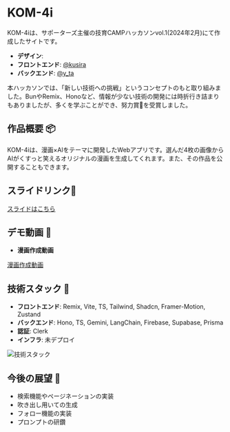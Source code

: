 # KOM-4i

KOM-4iは、サポーターズ主催の技育CAMPハッカソンvol.1(2024年2月)にて作成したサイトです。<br />

- **デザイン**: 
- **フロントエンド**: [@kusira](https://github.com/kusira) 
- **バックエンド**: [@y_ta](https://github.com/balckowl)

本ハッカソンでは、「新しい技術への挑戦」というコンセプトのもと取り組みました。BunやRemix、Honoなど、情報が少ない技術の開発には時折行き詰まりもありましたが、多くを学ぶことができ、努力賞🥉を受賞しました。

## 作品概要 📦
KOM-4iは、漫画×AIをテーマに開発したWebアプリです。選んだ4枚の画像からAIがくすっと笑えるオリジナルの漫画を生成してくれます。また、その作品を公開することもできます。

## スライドリンク🔗

[スライドはこちら](https://www.canva.com/design/DAF-VCUDKZA/JJ_JhjC7htHkG0lcHWKaGQ/edit?utm_content=DAF-VCUDKZA&utm_campaign=designshare&utm_medium=link2&utm_source=sharebutton)

## デモ動画 🎥

- **漫画作成動画**

[漫画作成動画]()

## 技術スタック 🚀

- **フロントエンド**: Remix, Vite, TS, Tailwind, Shadcn, Framer-Motion, Zustand
- **バックエンド**: Hono, TS, Gemini, LangChain, Firebase, Supabase, Prisma
- **認証**: Clerk
- **インフラ**: 未デプロイ
  
![技術スタック](https://github.com/balckowl/KOMA-AI/assets/129815120/1ca41e02-6374-4e94-9823-54d5982a547f)

## 今後の展望 🔭

- 検索機能やページネーションの実装
- 吹き出し用いての生成
- フォロー機能の実装
- プロンプトの研鑽




